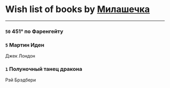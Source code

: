 # Wish list of books by [Милашечка](http://vk.com/id200601396)
---

### `50` 451° по Фаренгейту

### `5` Мартин Иден
Джек Лондон

### `1` Полуночный танец дракона
Рэй Брэдбери

